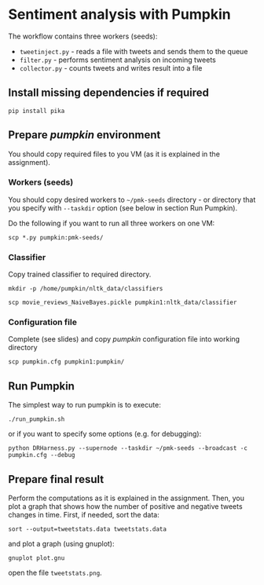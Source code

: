 # Sentiment analysis with Pumpkin

The workflow contains three workers (seeds):
- `tweetinject.py` - reads a file with tweets and sends them to the queue
- `filter.py` - performs sentiment analysis on incoming tweets
- `collector.py` - counts tweets and writes result into a file

## Install missing dependencies if required

```
pip install pika
```

## Prepare *pumpkin* environment

You should copy required files to you VM (as it is explained in the assignment).

### Workers (seeds)

You should copy desired workers to `~/pmk-seeds` directory - or directory that you specify with `--taskdir` option (see below in section Run Pumpkin).

Do the following if you want to run all three workers on one VM:
```
scp *.py pumpkin:pmk-seeds/
```

### Classifier

Copy trained classifier to required directory.
```
mkdir -p /home/pumpkin/nltk_data/classifiers
```
```
scp movie_reviews_NaiveBayes.pickle pumpkin1:nltk_data/classifier
```

### Configuration file

Complete (see slides) and copy *pumpkin* configuration file into working directory
```
scp pumpkin.cfg pumpkin1:pumpkin/
```

## Run Pumpkin

The simplest way to run pumpkin is to execute:
```
./run_pumpkin.sh
```
or if you want to specify some options (e.g. for debugging):
```
python DRHarness.py --supernode --taskdir ~/pmk-seeds --broadcast -c pumpkin.cfg --debug
```
## Prepare final result

Perform the computations as it is explained in the assignment. Then, you plot a graph that shows how the number of positive and negative tweets changes in time. First, if needed, sort the data:

```
sort --output=tweetstats.data tweetstats.data
```
and plot a graph (using gnuplot):
```
gnuplot plot.gnu
```
open the file `tweetstats.png`.
